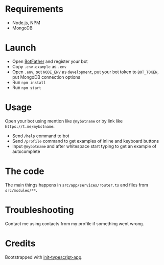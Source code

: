 # Requirements

* Node.js, NPM
* MongoDB

# Launch

* Open [BotFather](https://t.me/BotFather) and register your bot
* Copy `.env.example` as `.env`
* Open `.env`, set `NODE_ENV` as `development`, put your bot token to `BOT_TOKEN`, put MongoDB connection options
* Run `npm install`
* Run `npm start`

# Usage

Open your bot using mention like `@mybotname` or by link like `https://t.me/mybotname`.

* Send `/help` command to bot
* Send `/profile` command to get examples of inline and keyboard buttons
* Input `@mybotname` and after whitespace start typing to get an example of autocomplete

# The code

The main things happens in `src/app/services/router.ts` and files from `src/modules/**`.

# Troubleshooting

Contact me using contacts from my profile if something went wrong.

# Credits
Bootstrapped with [init-typescript-app](https://github.com/barinbritva/init-typescript-app).
